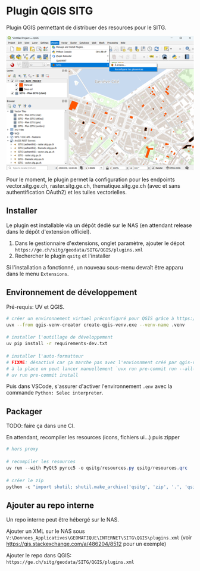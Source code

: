 # Plugin QGIS SITG

Plugin QGIS permettant de distribuer des resources pour le SITG.

![screenshot](screenshot.png)

Pour le moment, le plugin permet la configuration pour les endpoints vector.sitg.ge.ch, raster.sitg.ge.ch, thematique.sitg.ge.ch (avec et sans authentification OAuth2) et les tuiles vectorielles.

## Installer

Le plugin est installable via un dépôt dédié sur le NAS (en attendant release dans le dépôt d'extension officiel).

1. Dans le gestionnaire d'extensions, onglet paramètre, ajouter le dépot `https://ge.ch/sitg/geodata/SITG/QGIS/plugins.xml`
2. Rechercher le plugin `qsitg` et l'installer

Si l'installation a fonctionné, un nouveau sous-menu devraît être apparu dans le menu `Extensions`.

## Environnement de développement

Pré-requis: UV et QGIS.

```sh
# créer un environnement virtuel préconfiguré pour QGIS grâce à https://github.com/GispoCoding/qgis-venv-creator
uvx --from qgis-venv-creator create-qgis-venv.exe --venv-name .venv

# installer l'outillage de développement
uv pip install -r requirements-dev.txt

# installer l'auto-formatteur
# FIXME: désactivé car ça marche pas avec l'envionnment créé par qgis-venv-creator on dirait...
# à la place on peut lancer manuellement `uvx run pre-commit run --all-files`
# uv run pre-commit install
```

Puis dans VSCode, s'assurer d'activer l'environnement `.env` avec la commande `Python: Selec interpreter`.

## Packager

TODO: faire ça dans une CI.

En attendant, recompiler les resources (icons, fichiers ui...) puis zipper

```ps1
# hors proxy

# recompiler les resources
uv run --with PyQt5 pyrcc5 -o qsitg/resources.py qsitg/resources.qrc

# créer le zip
python -c "import shutil; shutil.make_archive('qsitg', 'zip', '.', 'qsitg')"
```

## Ajouter au repo interne

Un repo interne peut être hébergé sur le NAS.

Ajouter un XML sur le NAS sous
`V:\Donnees_Applicatives\GEOMATIQUE\INTERNET\SITG\QGIS\plugins.xml` (voir https://gis.stackexchange.com/a/486204/8512 pour un exemple)

Ajouter le repo dans QGIS:
`https://ge.ch/sitg/geodata/SITG/QGIS/plugins.xml`
